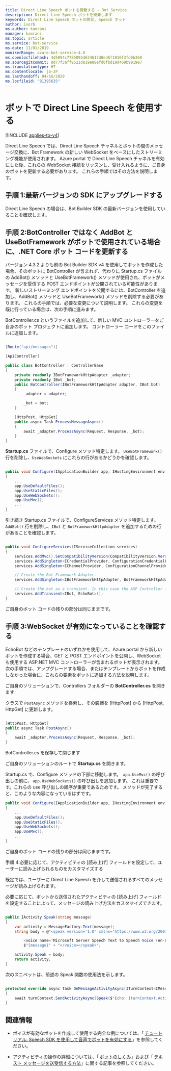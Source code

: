 ```yaml
---
title: Direct Line Speech ボットを開発する - Bot Service
description: Direct Line Speech ボットを開発します
keywords: Direct Line Speech ボットの開発, Speech ボット
author: ivorb
ms.author: kamrani
manager: kamrani
ms.topic: article
ms.service: bot-service
ms.date: 11/01/2019
monikerRange: azure-bot-service-4.0
ms.openlocfilehash: 4d5094c7785093d624617d0ed6f1816f3fd0b360
ms.sourcegitcommit: 9d77f3aff9521d819e88efd0fbd19d469b9919e7
ms.translationtype: HT
ms.contentlocale: ja-JP
ms.lasthandoff: 04/16/2020
ms.locfileid: "81395635"
---
```

# <a name="use-direct-line-speech-in-your-bot"></a>ボットで Direct Line Speech を使用する

[!INCLUDE [applies-to-v4](includes/applies-to.md)]

Direct Line Speech では、Direct Line Speech チャネルとボットの間のメッセージ交換に、Bot Framework の新しい WebSocket をベースにしたストリーミング機能が使用されます。 Azure portal で Direct Line Speech チャネルを有効にした後、これらの WebSocket 接続をリッスンし、受け入れるように、ご自身のボットを更新する必要があります。 これらの手順ではその方法を説明します。

## <a name="step-1-upgrade-to-the-latest-version-of-the-sdk"></a>手順 1:最新バージョンの SDK にアップグレードする

Direct Line Speech の場合は、Bot Builder SDK の最新バージョンを使用していることを確認します。

## <a name="step-2-update-your-net-core-bot-codeif-your-bot-uses-addbot-and-usebotframework-instead-of-a-botcontroller"></a>手順 2:BotController ではなく AddBot と UseBotFramework がボットで使用されている場合に、.NET Core ボット コードを更新する

バージョン 4.3.2 よりも前の Bot Builder SDK v4 を使用してボットを作成した場合、そのボットに BotController が含まれず、代わりに Startup.cs ファイルの AddBot() メソッドと UseBotFramework() メソッドが使用され、ボットがメッセージを受信する POST エンドポイントが公開されている可能性があります。 新しいストリーミング エンドポイントを公開するには、BotController を追加し、AddBot() メソッドと UseBotFramework() メソッドを削除する必要があります。 これらの手順では、必要な変更について説明します。 これらの変更を既に行っている場合は、次の手順に進みます。

BotController.cs というファイルを追加して、新しい MVC コントローラーをご自身のボット プロジェクトに追加します。 コントローラー コードをこのファイルに追加します。

```cs

[Route("api/messages")]

[ApiController]

public class BotController : ControllerBase
{
    private readonly IBotFrameworkHttpAdapter _adapter;
    private readonly IBot _bot;
    public BotController(IBotFrameworkHttpAdapter adapter, IBot bot)
    {
        _adapter = adapter;

        _bot = bot;
    }

    [HttpPost, HttpGet]
    public async Task ProcessMessageAsync()
    {
        await _adapter.ProcessAsync(Request, Response, _bot);
    }
}
```

**Startup.cs** ファイルで、Configure メソッド特定します。 `UseBotFramework()` 行を削除し、`UseWebSockets` にこれらの行があるかどうかを確認します。

```cs

public void Configure(IApplicationBuilder app, IHostingEnvironment env)
{
    ...
    app.UseDefaultFiles();
    app.UseStaticFiles();
    app.UseWebSockets();
    app.UseMvc();
    ...
}
```

引き続き Startup.cs ファイルで、ConfigureServices メソッド特定します。 `AddBot()` 行を削除し、`IBot` と `BotFrameworkHttpAdapter` を追加するための行があることを確認します。

```cs

public void ConfigureServices(IServiceCollection services)
{
    services.AddMvc().SetCompatibilityVersion(CompatibilityVersion.Version_2_1);
    services.AddSingleton<ICredentialProvider, ConfigurationCredentialProvider>();
    services.AddSingleton<IChannelProvider, ConfigurationChannelProvider>();

    // Create the Bot Framework Adapter.
    services.AddSingleton<IBotFrameworkHttpAdapter, BotFrameworkHttpAdapter>();

    // Create the bot as a transient. In this case the ASP Controller is expecting an IBot.
    services.AddTransient<IBot, EchoBot>();
}
```

ご自身のボット コードの残りの部分は同じままです。

## <a name="step3-ensure-websockets-are-enabled"></a>手順 3:WebSocket が有効になっていることを確認する

EchoBot などのテンプレートのいずれかを使用して、Azure portal から新しいボットを作成する場合、GET と POST エンドポイントを公開し、WebSocket も使用する ASP.NET MVC コントローラーが含まれるボットが表示されます。 次の手順では、アップグレードする場合、またはテンプレートからボットを作成しなかった場合に、これらの要素をボットに追加する方法を説明します。

ご自身のソリューションで、Controllers フォルダーの **BotController.cs** を開きます

クラスで `PostAsync` メソッドを検索し、その装飾を [HttpPost] から [HttpPost, HttpGet] に更新します。

```cs

[HttpPost, HttpGet]
public async Task PostAsync()
{
    await _adapter.ProcessAsync(Request, Response, _bot);
}
```

BotController.cs を保存して閉じます

ご自身のソリューションのルートで **Startup.cs** を開きます。

Startup.cs で、Configure メソッドの下部に移動します。  `app.UseMvc()` の呼び出しの前に、 `app.UseWebSockets()` の呼び出しを追加します。 これは重要です。これらの use 呼び出しの順序が重要であるためです。 メソッドが完了すると、このような内容になっているはずです。

```cs
public void Configure(IApplicationBuilder app, IHostingEnvironment env)
{
    ...
    app.UseDefaultFiles();
    app.UseStaticFiles();
    app.UseWebSockets();
    app.UseMvc();
    ...
}

```
ご自身のボット コードの残りの部分は同じままです。



手順 4:必要に応じて、アクティビティの [読み上げ] フィールドを設定して、ユーザーに読み上げられるものをカスタマイズする

既定では、ユーザーに Direct Line Speech を介して送信されるすべてのメッセージが読み上げられます。

必要に応じて、ボットから送信されたアクティビティの [読み上げ] フィールドを設定することによって、メッセージの読み上げ方法をカスタマイズできます。

```cs

public IActivity Speak(string message)
{
    var activity = MessageFactory.Text(message);
    string body = @"<speak version='1.0' xmlns='https://www.w3.org/2001/10/synthesis' xml:lang='en-US'>

        <voice name='Microsoft Server Speech Text to Speech Voice (en-US, JessaRUS)'>" +
        $"{message}" + "</voice></speak>";

    activity.Speak = body;
    return activity;
}
```

次のスニペットは、前述の Speak 関数の使用法を示します。

```cs

protected override async Task OnMessageActivityAsync(ITurnContext<IMessageActivity> turnContext, CancellationToken cancellationToken)
{
    await turnContext.SendActivityAsync(Speak($"Echo: {turnContext.Activity.Text}"), cancellationToken);
}
```

## <a name="additional-information"></a>関連情報

- ボイスが有効なボットを作成して使用する完全な例については、「 [チュートリアル: Speech SDK を使用して音声でボットを有効にする](https://docs.microsoft.com/azure/cognitive-services/speech-service/tutorial-voice-enable-your-bot-speech-sdk)」を参照してください。

- アクティビティの操作の詳細については、「 [ボットのしくみ](https://aka.ms/how-bots-work)」および「 [テキスト メッセージを送受信する方法](https://aka.ms/bot-service-send-receive-text-messages)」に関する記事を参照してください。
